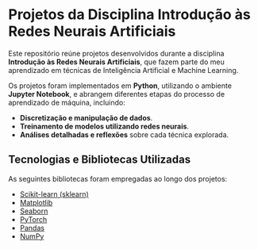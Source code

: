 # Projetos da Disciplina Introdução às Redes Neurais Artificiais

Este repositório reúne projetos desenvolvidos durante a disciplina **Introdução às Redes Neurais Artificiais**, que fazem parte do meu aprendizado em técnicas de Inteligência Artificial e Machine Learning. 

Os projetos foram implementados em **Python**, utilizando o ambiente **Jupyter Notebook**, e abrangem diferentes etapas do processo de aprendizado de máquina, incluindo:
- **Discretização e manipulação de dados**.
- **Treinamento de modelos utilizando redes neurais**.
- **Análises detalhadas e reflexões** sobre cada técnica explorada.

## Tecnologias e Bibliotecas Utilizadas

As seguintes bibliotecas foram empregadas ao longo dos projetos:
- [Scikit-learn (sklearn)](https://scikit-learn.org/)
- [Matplotlib](https://matplotlib.org/)
- [Seaborn](https://seaborn.pydata.org/)
- [PyTorch](https://pytorch.org/)
- [Pandas](https://pandas.pydata.org/)
- [NumPy](https://numpy.org/)
